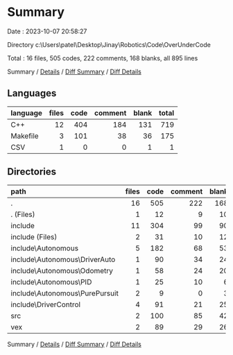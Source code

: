 # Summary

Date : 2023-10-07 20:58:27

Directory c:\\Users\\patel\\Desktop\\Jinay\\Robotics\\Code\\OverUnderCode

Total : 16 files,  505 codes, 222 comments, 168 blanks, all 895 lines

Summary / [Details](details.md) / [Diff Summary](diff.md) / [Diff Details](diff-details.md)

## Languages
| language | files | code | comment | blank | total |
| :--- | ---: | ---: | ---: | ---: | ---: |
| C++ | 12 | 404 | 184 | 131 | 719 |
| Makefile | 3 | 101 | 38 | 36 | 175 |
| CSV | 1 | 0 | 0 | 1 | 1 |

## Directories
| path | files | code | comment | blank | total |
| :--- | ---: | ---: | ---: | ---: | ---: |
| . | 16 | 505 | 222 | 168 | 895 |
| . (Files) | 1 | 12 | 9 | 10 | 31 |
| include | 11 | 304 | 99 | 90 | 493 |
| include (Files) | 2 | 31 | 10 | 12 | 53 |
| include\\Autonomous | 5 | 182 | 68 | 53 | 303 |
| include\\Autonomous\\DriverAuto | 1 | 90 | 34 | 24 | 148 |
| include\\Autonomous\\Odometry | 1 | 58 | 24 | 20 | 102 |
| include\\Autonomous\\PID | 1 | 25 | 10 | 6 | 41 |
| include\\Autonomous\\PurePursuit | 2 | 9 | 0 | 3 | 12 |
| include\\DriverControl | 4 | 91 | 21 | 25 | 137 |
| src | 2 | 100 | 85 | 42 | 227 |
| vex | 2 | 89 | 29 | 26 | 144 |

Summary / [Details](details.md) / [Diff Summary](diff.md) / [Diff Details](diff-details.md)